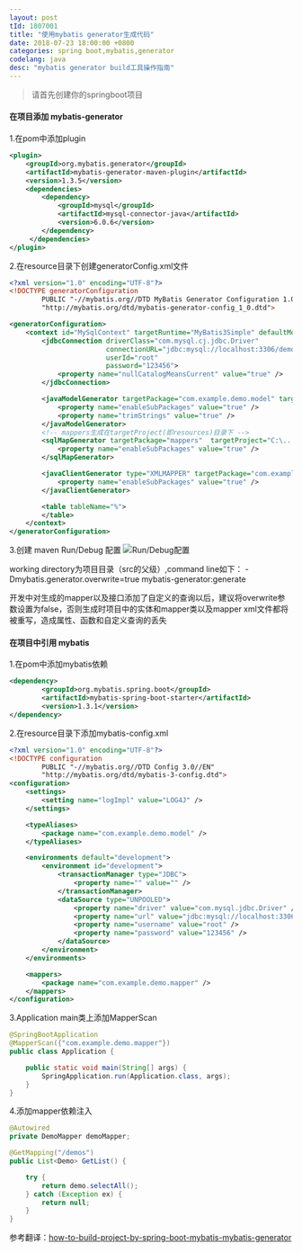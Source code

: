 ```yaml
---
layout: post
tId: 1807001
title: "使用mybatis generator生成代码"
date: 2018-07-23 18:00:00 +0800
categories: spring boot,mybatis,generator
codelang: java
desc: "mybatis generator build工具操作指南"
---
```

>请首先创建你的springboot项目

#### 在项目添加 mybatis-generator
1.在pom中添加plugin
```xml
<plugin>
    <groupId>org.mybatis.generator</groupId>
    <artifactId>mybatis-generator-maven-plugin</artifactId>
    <version>1.3.5</version>
    <dependencies>
        <dependency>
            <groupId>mysql</groupId>
            <artifactId>mysql-connector-java</artifactId>
            <version>6.0.6</version>
        </dependency>
     </dependencies>
</plugin>
```

2.在resource目录下创建generatorConfig.xml文件
```xml
<?xml version="1.0" encoding="UTF-8"?>
<!DOCTYPE generatorConfiguration
        PUBLIC "-//mybatis.org//DTD MyBatis Generator Configuration 1.0//EN"
        "http://mybatis.org/dtd/mybatis-generator-config_1_0.dtd">

<generatorConfiguration>
    <context id="MySqlContext" targetRuntime="MyBatis3Simple" defaultModelType="flat">
        <jdbcConnection driverClass="com.mysql.cj.jdbc.Driver"
                        connectionURL="jdbc:mysql://localhost:3306/demo?serverTimezone=Asia/Shanghai"
                        userId="root"
                        password="123456">
            <property name="nullCatalogMeansCurrent" value="true" />
        </jdbcConnection>

        <javaModelGenerator targetPackage="com.example.demo.model" targetProject="C:\...\project\project-module\src\main\java">
            <property name="enableSubPackages" value="true" />
            <property name="trimStrings" value="true" />
        </javaModelGenerator>
		<!-- mappers生成在targetProject(即resources)目录下 -->
        <sqlMapGenerator targetPackage="mappers"  targetProject="C:\...\project\project-module\src\main\resources">
            <property name="enableSubPackages" value="true" />
        </sqlMapGenerator>

        <javaClientGenerator type="XMLMAPPER" targetPackage="com.example.demo.mapper"  targetProject="C:\...\project\project-module\src\main\java">
            <property name="enableSubPackages" value="true" />
        </javaClientGenerator>

        <table tableName="%">
        </table>
    </context>
</generatorConfiguration>
```

3.创建 maven Run/Debug 配置
![Run/Debug配置](https://i.stack.imgur.com/UtjKJ.png) 

working directory为项目目录（src的父级）,command line如下：
-Dmybatis.generator.overwrite=true mybatis-generator:generate

开发中对生成的mapper以及接口添加了自定义的查询以后，建议将overwrite参数设置为false，否则生成时项目中的实体和mapper类以及mapper xml文件都将被重写，造成属性、函数和自定义查询的丢失

#### 在项目中引用 mybatis
1.在pom中添加mybatis依赖
```xml
<dependency>
        <groupId>org.mybatis.spring.boot</groupId>
        <artifactId>mybatis-spring-boot-starter</artifactId>
        <version>1.3.1</version>
</dependency>
```

2.在resource目录下添加mybatis-config.xml
```xml
<?xml version="1.0" encoding="UTF-8"?>
<!DOCTYPE configuration
        PUBLIC "-//mybatis.org//DTD Config 3.0//EN"
        "http://mybatis.org/dtd/mybatis-3-config.dtd">
<configuration>
    <settings>
        <setting name="logImpl" value="LOG4J" />
    </settings>

    <typeAliases>
        <package name="com.example.demo.model" />
    </typeAliases>

    <environments default="development">
        <environment id="development">
            <transactionManager type="JDBC">
                <property name="" value="" />
            </transactionManager>
            <dataSource type="UNPOOLED">
                <property name="driver" value="com.mysql.jdbc.Driver" />
                <property name="url" value="jdbc:mysql://localhost:3306/demo" />
                <property name="username" value="root" />
                <property name="password" value="123456" />
            </dataSource>
        </environment>
    </environments>

    <mappers>
        <package name="com.example.demo.mapper" />
    </mappers>
</configuration>
```

3.Application main类上添加MapperScan
```java
@SpringBootApplication
@MapperScan({"com.example.demo.mapper"})
public class Application {

    public static void main(String[] args) {
        SpringApplication.run(Application.class, args);
    }
}
```

4.添加mapper依赖注入
```java
@Autowired
private DemoMapper demoMapper;

@GetMapping("/demos")
public List<Demo> GetList() {

    try {
        return demo.selectAll();
    } catch (Exception ex) {
        return null;
    }
}
```

参考翻译：[how-to-build-project-by-spring-boot-mybatis-mybatis-generator](https://stackoverflow.com/questions/48976087/how-to-build-project-by-spring-boot-mybatis-mybatis-generator/48976088#48976088)